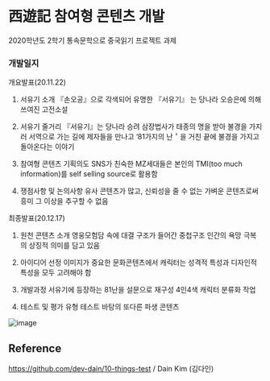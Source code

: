 # 西遊記 참여형 콘텐츠 개발

2020학년도 2학기 통속문학으로 중국읽기 프로젝트 과제

### 개발일지

개요발표(20.11.22)

01. 서유기 소개
『손오공』으로 각색되어 유명한 『서유기』 는 당나라 오승은에 의해 쓰여진 고전소설 

02. 서유기 줄거리
『서유기』는 당나라 승려 삼장법사가 태종의 명을 받아 불경을 가지러 서역으로 가는 길에 제자들을 만나고 ’81가지의 난＇을 거친 끝에 불경을 가지고 돌아온다는 이야기

03. 참여형 콘텐츠 기획의도
SNS가 친숙한 MZ세대들은 본인의 TMI(too much information)를 self selling source로 활용함 

04. 쟁점사항 및 논의사항
유사 콘텐츠가 많고, 신뢰성을 줄 수 없는 가벼운 콘텐츠로써 흥미 그 이상을 추구할 수 없음



최종발표(20.12.17)

01. 원천 콘텐츠 소개
영웅모험담 속에 대결 구조가 들어간 중첩구조 인간의 욕망 극복의 상징적 의미를 담고 있음

02. 아이디어 선정
이미지가 중요한 문화콘텐츠에서 캐릭터는 성격적 특성과 디자인적 특성을 모두 고려해야 함

03. 개발과정
서유기에 등장하는 81난을 설문으로 재구성
4인4색 캐릭터 분류화 작업

04. 테스트 및 평가
유형 테스트 바탕의 또다른 파생 콘텐츠 

![image](https://user-images.githubusercontent.com/94159857/144574073-bd952a8f-acbe-410c-b959-ae02fead4a46.png)



## Reference
https://github.com/dev-dain/10-things-test / Dain Kim (김다인)
